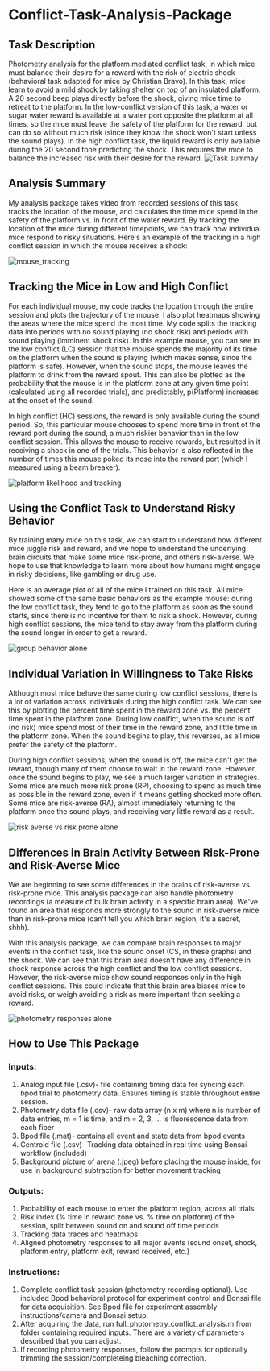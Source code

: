 # Conflict-Task-Analysis-Package
## Task Description
Photometry analysis for the platform mediated conflict task, in which mice must balance their desire for a reward with the risk of electric shock (behavioral task adapted for mice by Christian Bravo). In this task, mice learn to avoid a mild shock by taking shelter on top of an insulated platform. A 20 second beep plays directly before the shock, giving mice time to retreat to the platform. In the low-conflict version of this task, a water or sugar water reward is available at a water port opposite the platform at all times, so the mice must leave the safety of the platform for the reward, but can do so without much risk (since they know the shock won't start unless the sound plays). In the high conflict task, the liquid reward is only available during the 20 second tone predicting the shock. This requires the mice to balance the increased risk with their desire for the reward. 
![Task summay](https://github.com/SaraEBoyle/Conflict-Task-Analysis-Package/assets/83416542/e99fd5c2-2d88-4a85-a7bc-93479262bc13)
## Analysis Summary

My analysis package takes video from recorded sessions of this task, tracks the location of the mouse, and calculates the time mice spend in the safety of the platform vs. in front of the water reward. By tracking the location of the mice during different timepoints, we can track how individual mice respond to risky situations. Here's an example of the tracking in a high conflict session in which the mouse receives a shock:

![mouse_tracking](https://github.com/SaraEBoyle/Conflict-Task-Analysis-Package/assets/83416542/428a3bab-ce66-4ea2-af72-8ffe697cf3a0)

## Tracking the Mice in Low and High Conflict

For each individual mouse, my code tracks the location through the entire session and plots the trajectory of the mouse. I also plot heatmaps showing the areas where the mice spend the most time. My code splits the tracking data into periods with no sound playing (no shock risk) and periods with sound playing (imminent shock risk). In this example mouse, you can see in the low conflict (LC) session that the mouse spends the majority of its time on the platform when the sound is playing (which makes sense, since the platform is safe). However, when the sound stops, the mouse leaves the platform to drink from the reward spout. This can also be plotted as the probability that the mouse is in the platform zone at any given time point (calculated using all recorded trials), and predictably, p(Platform) increases at the onset of the sound. 

In high conflict (HC) sessions, the reward is only available during the sound period. So, this particular mouse chooses to spend more time in front of the reward port during the sound, a much riskier behavior than in the low conflict session. This allows the mouse to receive rewards, but resulted in it receiving a shock in one of the trials. This behavior is also reflected in the number of times this mouse poked its nose into the reward port (which I measured using a beam breaker). 

![platform likelihood and tracking](https://github.com/SaraEBoyle/Conflict-Task-Analysis-Package/assets/83416542/fdfef18e-bc04-49f8-ad47-1b0d229af4b4)


## Using the Conflict Task to Understand Risky Behavior

By training many mice on this task, we can start to understand how different mice juggle risk and reward, and we hope to understand the underlying brain circuits that make some mice risk-prone, and others risk-averse. We hope to use that knowledge to learn more about how humans might engage in risky decisions, like gambling or drug use.

Here is an average plot of all of the mice I trained on this task. All mice showed some of the same basic behaviors as the example mouse: during the low conflict task, they tend to go to the platform as soon as the sound starts, since there is no incentive for them to risk a shock. However, during high conflict sessions, the mice tend to stay away from the platform during the sound longer in order to get a reward. 

![group behavior alone](https://github.com/SaraEBoyle/Conflict-Task-Analysis-Package/assets/83416542/58b089a0-0419-435f-9864-30d771cbb265)

## Individual Variation in Willingness to Take Risks

Although most mice behave the same during low conflict sessions, there is a lot of variation across individuals during the high conflict task. We can see this by plotting the percent time spent in the reward zone vs. the percent time spent in the platform zone. During low conlfict, when the sound is off (no risk) mice spend most of their time in the reward zone, and little time in the platform zone. When the sound begins to play, this reverses, as all mice prefer the safety of the platform.

During high conflict sessions, when the sound is off, the mice can't get the reward, though many of them choose to wait in the reward zone. However, once the sound begins to play, we see a much larger variation in strategies. Some mice are much more risk prone (RP), choosing to spend as much time as possible in the reward zone, even if it means getting shocked more often. Some mice are risk-averse (RA), almost immediately returning to the platform once the sound plays, and receiving very little reward as a result.

![risk averse vs risk prone alone](https://github.com/SaraEBoyle/Conflict-Task-Analysis-Package/assets/83416542/bd0d476c-9890-45f5-b3ac-fc0fe2b6f082)

## Differences in Brain Activity Between Risk-Prone and Risk-Averse Mice

We are beginning to see some differences in the brains of risk-averse vs. risk-prone mice. This analysis package can also handle photometry recordings (a measure of bulk brain activity in a specific brain area). We've found an area that responds more strongly to the sound in risk-averse mice than in risk-prone mice (can't tell you which brain region, it's a secret, shhh).

With this analysis package, we can compare brain responses to major events in the conflict task, like the sound onset (CS, in these graphs) and the shock. We can see that this brain area doesn't have any difference in shock response across the high conflict and the low conflict sessions. However, the risk-averse mice show sound responses only in the high conflict sessions. This could indicate that this brain area biases mice to avoid risks, or weigh avoiding a risk as more important than seeking a reward. 

![photometry responses alone](https://github.com/SaraEBoyle/Conflict-Task-Analysis-Package/assets/83416542/225ac06d-b968-41d3-b66b-07894a551f73)

## How to Use This Package

### Inputs:
1. Analog input file (.csv)- file containing timing data for syncing each bpod trial to photometry data. Ensures timing is stable throughout entire session.
2. Photometry data file (.csv)- raw data array (n x m) where n is number of data entries, m = 1 is time, and m = 2, 3, ... is fluorescence data from each fiber
3. Bpod file (.mat)- contains all event and state data from bpod events
4. Centroid file (.csv)- Tracking data obtained in real time using Bonsai workflow (included)
5. Background picture of arena (.jpeg) before placing the mouse inside, for use in background subtraction for better movement tracking

### Outputs:
1. Probability of each mouse to enter the platform region, across all trials
2. Risk index (% time in reward zone vs. % time on platform) of the session, split between sound on and sound off time periods
3. Tracking data traces and heatmaps
4. Aligned photometry responses to all major events (sound onset, shock, platform entry, platform exit, reward received, etc.)

### Instructions:
1. Complete conflict task session (photometry recording optional). Use included Bpod behavioral protocol for experiment control and Bonsai file for data acquisition. See Bpod file for experiment assembly instructions/camera and Bonsai setup.
2. After acquiring the data, run full_photometry_conflict_analysis.m from folder containing required inputs. There are a variety of parameters described that you can adjust.
3. If recording photometry responses, follow the prompts for optionally trimming the session/completeing bleaching correction.




